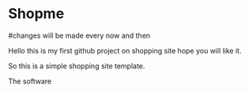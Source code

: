 # Shopme 
#changes will be made every now and then

Hello this is my first github project on shopping site hope you will like it.

So this is a simple shopping site template.

The software 
